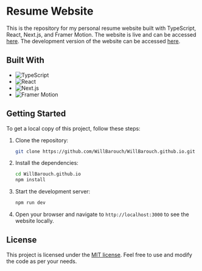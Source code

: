 # Resume Website

This is the repository for my personal resume website built with TypeScript, React, Next.js, and Framer Motion. 
The website is live and can be accessed [here](https://willbarouch.com).
The development version of the website can be accessed [here](https://test.willbarouch.com).

## Built With

- ![TypeScript](https://img.shields.io/badge/-TypeScript-3178C6?style=flat-square&logo=typescript&logoColor=white)
- ![React](https://img.shields.io/badge/-React-61DAFB?style=flat-square&logo=react&logoColor=white)
- ![Next.js](https://img.shields.io/badge/-Next.js-000000?style=flat-square&logo=next.js&logoColor=white)
- ![Framer Motion](https://img.shields.io/badge/-Framer%20Motion-000000?style=flat-square&logo=framer&logoColor=white)

## Getting Started

To get a local copy of this project, follow these steps:

1. Clone the repository: 
   ```bash
   git clone https://github.com/WillBarouch/WillBarouch.github.io.git
   ```
2. Install the dependencies:
   ```bash
   cd WillBarouch.github.io
   npm install
   ```
3. Start the development server:
   ```bash
   npm run dev
   ```
4. Open your browser and navigate to `http://localhost:3000` to see the website locally.

## License

This project is licensed under the [MIT license](https://opensource.org/licenses/MIT). Feel free to use and modify the code as per your needs.